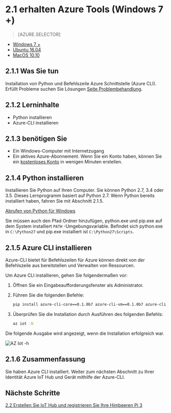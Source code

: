 <properties
 pageTitle="Abrufen von Azure Tools (Windows 7 +) | Microsoft Azure"
 description="Installieren Sie Python und Azure-Befehlszeilenschnittstelle (CLI Azure) unter Windows 7 und höher."
 services="iot-hub"
 documentationCenter=""
 authors="shizn"
 manager="timlt"
 tags=""
 keywords=""/>

<tags
 ms.service="iot-hub"
 ms.devlang="multiple"
 ms.topic="article"
 ms.tgt_pltfrm="na"
 ms.workload="na"
 ms.date="10/21/2016"
 ms.author="xshi"/>

# <a name="21-get-azure-tools-windows-7-"></a>2.1 erhalten Azure Tools (Windows 7 +)

> [AZURE.SELECTOR]
- [Windows 7 +](iot-hub-raspberry-pi-kit-node-lesson2-get-azure-tools-win32.md)
- [Ubuntu 16.04](iot-hub-raspberry-pi-kit-node-lesson2-get-azure-tools-ubuntu.md)
- [MacOS 10.10](iot-hub-raspberry-pi-kit-node-lesson2-get-azure-tools-mac.md)

## <a name="211-what-you-will-do"></a>2.1.1 Was Sie tun

Installation von Python und Befehlszeile Azure Schnittstelle (Azure CLI). Erfüllt Probleme suchen Sie Lösungen [Seite Problembehandlung](iot-hub-raspberry-pi-kit-node-troubleshooting.md).

## <a name="212-what-you-will-learn"></a>2.1.2 Lerninhalte

- Python installieren
- Azure-CLI installieren

## <a name="213-what-you-need"></a>2.1.3 benötigen Sie

- Ein Windows-Computer mit Internetzugang
- Ein aktives Azure-Abonnement. Wenn Sie ein Konto haben, können Sie ein [kostenloses Konto](https://azure.microsoft.com/free/) in wenigen Minuten erstellen.

## <a name="214-install-python"></a>2.1.4 Python installieren

Installieren Sie Python auf Ihren Computer. Sie können Python 2.7, 3.4 oder 3.5. Dieses Lernprogramm basiert auf Python 2.7. Wenn Python bereits installiert haben, fahren Sie mit Abschnitt 2.1.5.

[Abrufen von Python für Windows](https://www.python.org/downloads/)

Sie müssen auch den Pfad Ordner hinzufügen, python.exe und pip.exe auf dem System installiert `PATH` -Umgebungsvariable. Befindet sich python.exe in `C:\Python27` und pip.exe installiert ist `C:\Python27\Scripts`.

## <a name="215-install-the-azure-cli"></a>2.1.5 Azure CLI installieren

Azure-CLI bietet für Befehlszeilen für Azure können direkt von der Befehlszeile aus bereitstellen und Verwalten von Ressourcen.

Um Azure CLI installieren, gehen Sie folgendermaßen vor:

1. Öffnen Sie ein Eingabeaufforderungsfenster als Administrator.
2. Führen Sie die folgenden Befehle:

    ```bash
    pip install azure-cli-core==0.1.0b7 azure-cli-vm==0.1.0b7 azure-cli-storage==0.1.0b7 azure-cli-role==0.1.0b7 azure-cli-resource==0.1.0b7 azure-cli-profile==0.1.0b7 azure-cli-network==0.1.0b7 azure-cli-iot==0.1.0b7 azure-cli-feedback==0.1.0b7 azure-cli-configure==0.1.0b7 azure-cli-component==0.1.0b7 azure-cli==0.1.0b7
    ```
3. Überprüfen Sie die Installation durch Ausführen des folgenden Befehls:

    ```bash
    az iot -h
    ```

Die folgende Ausgabe wird angezeigt, wenn die Installation erfolgreich war.

![AZ Iot -h](media/iot-hub-raspberry-pi-lessons/lesson2/az_iot_help_win.png)

## <a name="216-summary"></a>2.1.6 Zusammenfassung

Sie haben Azure CLI installiert. Weiter zum nächsten Abschnitt zu Ihrer Identität Azure IoT Hub und Gerät mithilfe der Azure-CLI.

## <a name="next-steps"></a>Nächste Schritte

[2.2 Erstellen Sie IoT Hub und registrieren Sie Ihre Himbeeren Pi 3](iot-hub-raspberry-pi-kit-node-lesson2-prepare-azure-iot-hub.md)
